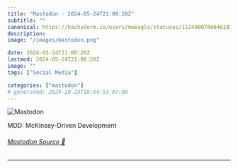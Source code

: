 ```yaml
---
title: "Mastodon - 2024-05-24T21:00:20Z"
subtitle: ""
canonical: https://hachyderm.io/users/mweagle/statuses/112498076604610136
description:
image: "/images/mastodon.png"

date: 2024-05-24T21:00:20Z
lastmod: 2024-05-24T21:00:20Z
image: ""
tags: ["Social Media"]

categories: ["mastodon"]
# generated: 2024-10-23T18:04:53-07:00
---
```

![Mastodon](/images/mastodon.png)

<p>MDD: McKinsey-Driven Development</p>


###### [Mastodon Source 🐘](https://hachyderm.io/@mweagle/112498076604610136)

___
